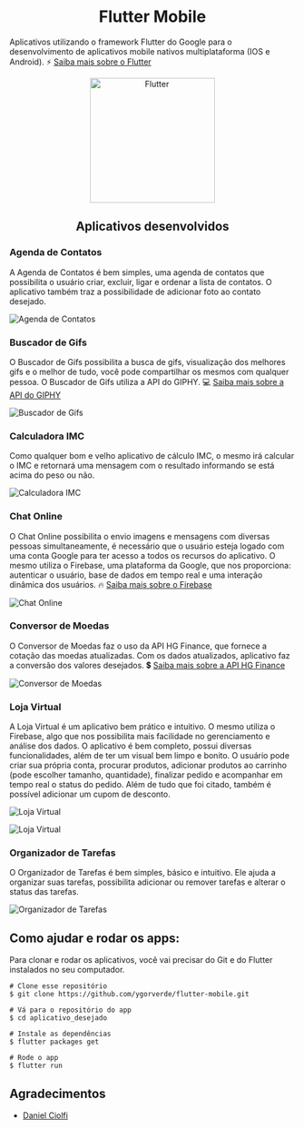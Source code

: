 <h1 align="center">
Flutter Mobile
</h1>

Aplicativos utilizando o framework Flutter do Google para o desenvolvimento de aplicativos mobile nativos multiplataforma (IOS e Android). 
:zap: [Saiba mais sobre o Flutter](https://www.devmedia.com.br/guia/flutter/40713)
<p align="center">
    <img alt="Flutter" title="Flutter" src="https://venturebeat.com/wp-content/uploads/2018/02/google-flutter-logo.png?fit=400%2C200&strip=all" width="220px" />
</p>

<h2 align="center">Aplicativos desenvolvidos</h2>

### Agenda de Contatos

A Agenda de Contatos é bem simples, uma agenda de contatos que possibilita o usuário criar, excluir, ligar e ordenar a lista de contatos. O aplicativo também traz a possibilidade de adicionar foto ao contato desejado.

![Agenda de Contatos](https://user-images.githubusercontent.com/45312912/87118395-a4213280-c251-11ea-9bf0-164575bd1b7d.png)

### Buscador de Gifs

O Buscador de Gifs possibilita a busca de gifs, visualização dos melhores gifs e o melhor de tudo, você pode compartilhar os mesmos com qualquer pessoa. O Buscador de Gifs utiliza a API do GIPHY.
:computer: [Saiba mais sobre a API do GIPHY](https://developers.giphy.com/)

![Buscador de Gifs](https://user-images.githubusercontent.com/45312912/87118091-d8482380-c250-11ea-9521-cc30ebdca388.png)

### Calculadora IMC

Como qualquer bom e velho aplicativo de cálculo IMC, o mesmo irá calcular o IMC e retornará uma mensagem com o resultado informando se está acima do peso ou não.

![Calculadora IMC](https://user-images.githubusercontent.com/45312912/87118490-ed718200-c251-11ea-9a18-9feffd5b32c3.png)

### Chat Online

O Chat Online possibilita o envio imagens e mensagens com diversas pessoas simultaneamente, é necessário que o usuário esteja logado com uma conta Google para ter acesso a todos os recursos do aplicativo. O mesmo utiliza o Firebase, uma plataforma da Google, que nos proporciona: autenticar o usuário, base de dados em tempo real e uma interação dinâmica dos usuários.
:fire: [Saiba mais sobre o Firebase](https://rockcontent.com/blog/firebase/)

![Chat Online](images/chat_online.png)

### Conversor de Moedas

O Conversor de Moedas faz o uso da API HG Finance, que fornece a cotação das moedas atualizadas. Com os dados atualizados, aplicativo faz a conversão dos valores desejados.
:heavy_dollar_sign: [Saiba mais sobre a API HG Finance](https://hgbrasil.com/status/finance)

![Conversor de Moedas](images/conversor_moedas.png)

### Loja Virtual

A Loja Virtual é um aplicativo bem prático e intuitivo. O mesmo utiliza o Firebase, algo que nos possibilita mais facilidade no gerenciamento e análise dos dados.
O aplicativo é bem completo, possui diversas funcionalidades, além de ter um visual bem limpo e bonito. O usuário pode criar sua própria conta, procurar produtos, adicionar produtos ao carrinho (pode escolher tamanho, quantidade), finalizar pedido e acompanhar em tempo real o status do pedido. Além de tudo que foi citado, também é possível adicionar um cupom de desconto.

![Loja Virtual](images/loja_virtual.png)

![Loja Virtual](images/loja_virtual2.png)

### Organizador de Tarefas

O Organizador de Tarefas é bem simples, básico e intuitivo.
Ele ajuda a organizar suas tarefas, possibilita adicionar ou remover tarefas e alterar o status das tarefas.

![Organizador de Tarefas](images/organizador_tarefas.png)

## Como ajudar e rodar os apps:

Para clonar e rodar os aplicativos, você vai precisar do Git e do Flutter instalados no seu computador.
```
# Clone esse repositório
$ git clone https://github.com/ygorverde/flutter-mobile.git

# Vá para o repositório do app
$ cd aplicativo_desejado

# Instale as dependências
$ flutter packages get

# Rode o app
$ flutter run
```

## Agradecimentos
  - <a target="_blank" href="https://www.udemy.com/course/curso-completo-flutter-app-android-ios/">Daniel Ciolfi</a>
